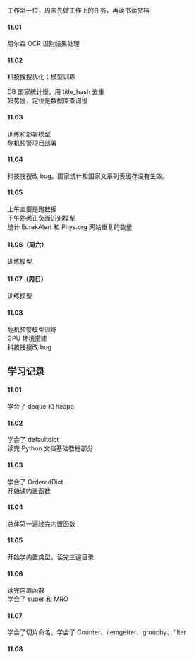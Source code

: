 
工作第一位，周末先做工作上的任务，再读书读文档  

#### 11.01  

尼尔森 OCR 识别结果处理    


#### 11.02  

科技搜搜优化；模型训练  

DB 国家统计慢，用 title_hash 去重  
趋势慢，定位是数据库查询慢    


#### 11.03  

训练和部署模型  
危机预警项目部署  


#### 11.04  

科技搜搜改 bug。国家统计和国家文章列表缓存没有生效。  


#### 11.05  

上午主要是跑数据  
下午熟悉正负面识别模型  
统计 EurekAlert 和 Phys.org 网站重复的数量  


#### 11.06（周六）

训练模型  


#### 11.07（周日）

训练模型  


#### 11.08  

危机预警模型训练  
GPU 环境搭建  
科技搜搜改 bug  



## 学习记录  

#### 11.01  

学会了 deque 和 heapq  


#### 11.02  

学会了 defaultdict  
读完 Python 文档基础教程部分  


#### 11.03  

学会了 OrderedDict  
开始读内置函数  


#### 11.04  

总体第一遍过完内置函数  


#### 11.05  

开始学内置类型，读完三遍目录  


#### 11.06 

读完内置函数  
学会了 [super](https://rhettinger.wordpress.com/2011/05/26/super-considered-super/) 和 MRO  


#### 11.07  

学会了切片命名，学会了 Counter、itemgetter、groupby、filter    


#### 11.08  











